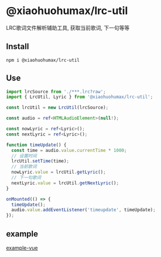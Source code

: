# @xiaohuohumax/lrc-util

LRC歌词文件解析辅助工具, 获取当前歌词, 下一句等等

## Install

```shell
npm i @xiaohuohumax/lrc-util
```

## Use

```ts
import lrcSource from './***.lrc?raw';
import { LrcUtil, Lyric } from '@xiaohuohumax/lrc-util';

const lrcUtil = new LrcUtil(lrcSource);

const audio = ref<HTMLAudioElement>(null!);

const nowLyric = ref<Lyric>();
const nextLyric = ref<Lyric>();

function timeUpdate() {
  const time = audio.value.currentTime * 1000;
  // 设置时间
  lrcUtil.setTime(time);
  // 当前歌词
  nowLyric.value = lrcUtil.getLyric();
  // 下一句歌词
  nextLyric.value = lrcUtil.getNextLyric();
}

onMounted(() => {
  timeUpdate();
  audio.value.addEventListener('timeupdate', timeUpdate);
});
```

## example

[example-vue](../../examples/vue/README.md)
